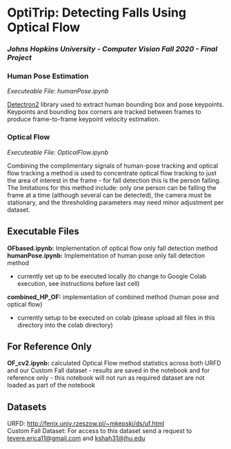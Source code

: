 # OptiTrip: Detecting Falls Using Optical Flow 
### _Johns Hopkins University - Computer Vision Fall 2020 - Final Project_
### Human Pose Estimation
_Executeable File: humanPose.ipynb_

[Detectron2](https://github.com/facebookresearch/detectron2) library used to extract human bounding box and pose keypoints. Keypoints and bounding box corners are tracked between frames to produce frame-to-frame keypoint velocity estimation.

### Optical Flow 
_Executeable File: OpticalFlow.ipynb_

Combining the complimentary signals of human-pose tracking and optical flow tracking a method is used to concentrate optical flow tracking to just the area of interest in the frame - for fall detection this is the person falling. The limitations for this method include: only one person can be falling the frame at a time (although several can be detected), the camera must be stationary, and the thresholding parameters may need minor adjustment per dataset.  

## Executable Files
**OFbased.ipynb:** Implementation of optical flow only fall detection method <br />
**humanPose.ipynb:** Implementation of human pose only fall detection method <br />
- currently set up to be executed locally (to change to Google Colab execution, see instructions before last cell) <br />

**combined_HP_OF:** implementation of combined method (human pose and optical flow)
- currently setup to be executed on colab (please upload all files in this directory into the colab directory)

## For Reference Only
**OF_cv2.ipynb:** calculated Optical Flow method statistics across both URFD and our Custom Fall dataset - results are saved in the notebook and for reference only - this notebook will not run as required dataset are not loaded as part of the notebook

## Datasets
URFD: http://fenix.univ.rzeszow.pl/~mkepski/ds/uf.html <br />
Custom Fall Dataset: For access to this dataset send a request to tevere.erica11@gmail.com and kshah31@jhu.edu

